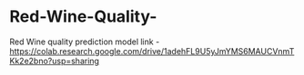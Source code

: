 # Red-Wine-Quality-
Red Wine quality prediction model
link - https://colab.research.google.com/drive/1adehFL9U5yJmYMS6MAUCVnmTKk2e2bno?usp=sharing
